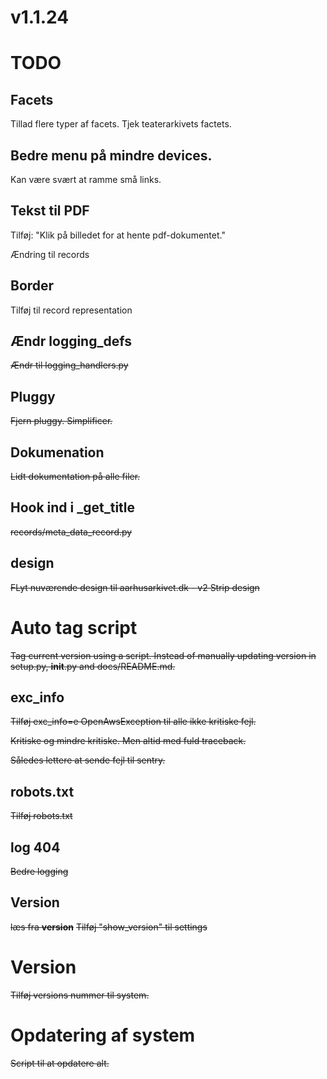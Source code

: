 # v1.1.24

# TODO 

## Facets 

Tillad flere typer af facets. Tjek teaterarkivets factets. 

## Bedre menu på mindre devices. 

Kan være svært at ramme små links.

## Tekst til PDF

Tilføj: "Klik på billedet for at hente pdf-dokumentet."

Ændring til records

## Border 

Tilføj til record representation

## Ændr logging_defs 

~~Ændr til logging_handlers.py~~

## Pluggy

~~Fjern pluggy. Simplificer.~~ 

## Dokumenation

~~Lidt dokumentation på alle filer.~~ 

## Hook ind i _get_title

~~records/meta_data_record.py~~

## design

~~FLyt nuværende design til aarhusarkivet.dk - v2
Strip design~~

# Auto tag script

~~Tag current version using a script.
Instead of manually updating version in setup.py,
__init__.py and docs/README.md.~~

## exc_info

~~Tilføj exc_info=e OpenAwsException til alle ikke kritiske fejl.~~

~~Kritiske og mindre kritiske. Men altid med fuld traceback.~~

~~Således lettere at sende fejl til sentry.~~

## robots.txt

~~Tilføj robots.txt~~

## log 404

~~Bedre logging~~

## Version

~~læs fra __version__~~
~~Tilføj "show_version" til settings~~

# Version

~~Tilføj versions nummer til system.~~ 

# Opdatering af system

~~Script til at opdatere alt.~~ 